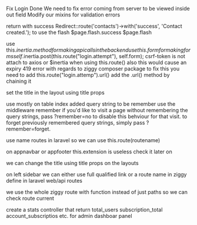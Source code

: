 Fix Login Done
We need to fix error coming from server to be viewed inside out field
Modify our mixins for validation errors

return with success
Redirect::route('contacts')->with('success', 'Contact created.');
to use the flash
$page.flash.success
$page.flash

use this.$inertia.method for making api calls in the backend
use this.form for making forms
self.$inertia.post(this.route("login.attempt"), self.form);
csrf-token is not attach to axios or \$inertia when using this.route()
also this would cause an expiry 419 error with regards to ziggy composer package
to fix this you need to add this.route("login.attemp").url()
add the .url() method by chaining it

set the title in the layout using title props

use mostly on table index
added query string to be remember
use the middleware remember
if you'd like to visit a page without remembering the query strings, pass ?remember=no to disable this behviour for that visit.
to forget previously remembered query strings, simply pass ?remember=forget.

use name routes in laravel so we can use this.route(routename)

on appnavbar or appfooter
this.extension is useless check it later on

we can change the title using title props on the layouts

on left sidebar we can either use full qualified link or a route name in ziggy define in laravel web/api routes

we use the whole ziggy route with function instead of just paths so we can check route current

create a stats controller that return total_users subscription_total account_subscriptios etc.
for admin dashboar panel

